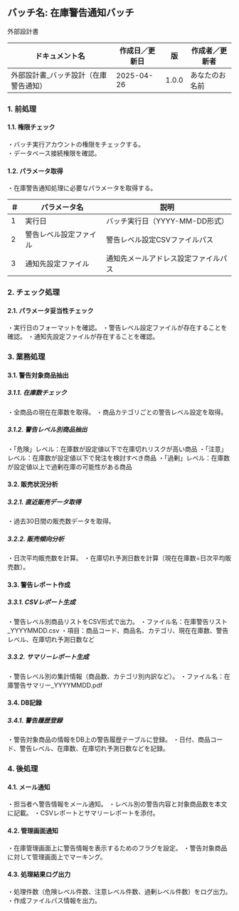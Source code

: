 ## バッチ名: 在庫警告通知バッチ

外部設計書

| ドキュメント名 | 作成日／更新日 | 版 | 作成者／更新者 |
|---|---|---|---|
| 外部設計書_バッチ設計（在庫警告通知） | 2025-04-26 | 1.0.0 | あなたのお名前 |

### 1. 前処理

#### 1.1. 権限チェック

・バッチ実行アカウントの権限をチェックする。  
・データベース接続権限を確認。

#### 1.2. パラメータ取得

・在庫警告通知処理に必要なパラメータを取得する。

| ＃ | パラメータ名 | 説明 |
|---|---|---|
| 1 | 実行日 | バッチ実行日（YYYY-MM-DD形式） |
| 2 | 警告レベル設定ファイル | 警告レベル設定CSVファイルパス |
| 3 | 通知先設定ファイル | 通知先メールアドレス設定ファイルパス |

### 2. チェック処理

#### 2.1. パラメータ妥当性チェック

・実行日のフォーマットを確認。
・警告レベル設定ファイルが存在することを確認。
・通知先設定ファイルが存在することを確認。

### 3. 業務処理

#### 3.1. 警告対象商品抽出

##### 3.1.1. 在庫数チェック

・全商品の現在在庫数を取得。
・商品カテゴリごとの警告レベル設定を取得。

##### 3.1.2. 警告レベル別商品抽出

・「危険」レベル：在庫数が設定値以下で在庫切れリスクが高い商品
・「注意」レベル：在庫数が設定値以下で発注を検討すべき商品
・「過剰」レベル：在庫数が設定値以上で過剰在庫の可能性がある商品

#### 3.2. 販売状況分析

##### 3.2.1. 直近販売データ取得

・過去30日間の販売数データを取得。

##### 3.2.2. 販売傾向分析

・日次平均販売数を計算。
・在庫切れ予測日数を計算（現在在庫数÷日次平均販売数）。

#### 3.3. 警告レポート作成

##### 3.3.1. CSVレポート生成

・警告レベル別商品リストをCSV形式で出力。
・ファイル名：在庫警告リスト_YYYYMMDD.csv
・項目：商品コード、商品名、カテゴリ、現在在庫数、警告レベル、在庫切れ予測日数など

##### 3.3.2. サマリーレポート生成

・警告レベル別の集計情報（商品数、カテゴリ別内訳など）。
・ファイル名：在庫警告サマリー_YYYYMMDD.pdf

#### 3.4. DB記録

##### 3.4.1. 警告履歴登録

・警告対象商品の情報をDB上の警告履歴テーブルに登録。
・日付、商品コード、警告レベル、在庫数、在庫切れ予測日数などを記録。

### 4. 後処理

#### 4.1. メール通知

・担当者へ警告情報をメール通知。
・レベル別の警告内容と対象商品数を本文に記載。
・CSVレポートとサマリーレポートを添付。

#### 4.2. 管理画面通知

・在庫管理画面上に警告情報を表示するためのフラグを設定。
・警告対象商品に対して管理画面上でマーキング。

#### 4.3. 処理結果ログ出力

・処理件数（危険レベル件数、注意レベル件数、過剰レベル件数）をログ出力。
・作成ファイルパス情報を出力。
